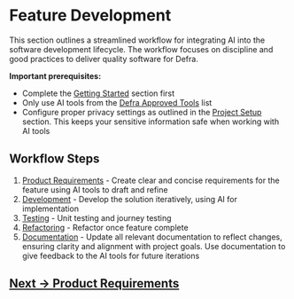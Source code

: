 # Feature Development

This section outlines a streamlined workflow for integrating AI into the software development lifecycle. The workflow focuses on discipline and good practices to deliver quality software for Defra.

**Important prerequisites:** 

- Complete the [Getting Started](../getting-started) section first
- Only use AI tools from the [Defra Approved Tools](../appendix/defra-approved-tools.md) list
- Configure proper privacy settings as outlined in the [Project Setup](../getting-started/project-setup.md) section. This keeps your sensitive information safe when working with AI tools

## Workflow Steps
1. [Product Requirements](product-requirements.md) - Create clear and concise requirements for the feature using AI tools to draft and refine
2. [Development](development.md) - Develop the solution iteratively, using AI for implementation
3. [Testing](testing.md) - Unit testing and journey testing
4. [Refactoring](refactoring.md) - Refactor once feature complete
5. [Documentation](documentation.md) - Update all relevant documentation to reflect changes, ensuring clarity and alignment with project goals. Use documentation to give feedback to the AI tools for future iterations

## [Next -> Product Requirements](product-requirements.md)
